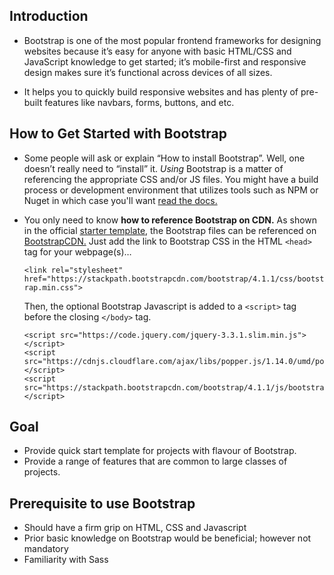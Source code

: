 ## Introduction
* Bootstrap is one of the most popular frontend frameworks for designing websites because it’s easy for anyone with basic HTML/CSS and JavaScript knowledge to get   started; it’s mobile-first and responsive design makes sure it’s functional across devices of all sizes. 

* It helps you to quickly build responsive websites and has plenty of pre-built features like navbars, forms, buttons, and etc.

## How to Get Started with Bootstrap

*   Some people will ask or explain “How to install Bootstrap”. Well, one doesn’t really need to “install” it. *Using* Bootstrap is a matter of referencing the appropriate CSS and/or JS files. You might have a build process or development environment that utilizes tools such as NPM or Nuget in which case you'll want [read the docs.](
https://getbootstrap.com/docs/4.1/getting-started/build-tools/) 

*   You only need to know **how to reference Bootstrap on CDN.** As shown in the official [starter template](https://getbootstrap.com/docs/4.0/getting-started/introduction/#starter-template), the Bootstrap files can be           referenced on [BootstrapCDN.](https://www.bootstrapcdn.com/)
    Just add the link to Bootstrap CSS in the HTML ```<head>``` tag for your webpage(s)…
  
     `` <link rel="stylesheet" href="https://stackpath.bootstrapcdn.com/bootstrap/4.1.1/css/bootstrap.min.css"> ``
   
    Then, the optional Bootstrap Javascript is added to a ` <script> ` tag before the closing ` </body> ` tag.
   
        <script src="https://code.jquery.com/jquery-3.3.1.slim.min.js"></script>
        <script src="https://cdnjs.cloudflare.com/ajax/libs/popper.js/1.14.0/umd/popper.min.js"></script>
        <script src="https://stackpath.bootstrapcdn.com/bootstrap/4.1.1/js/bootstrap.min.js"></script>

## Goal 
*   Provide quick start template for projects with flavour of Bootstrap.
*   Provide a range of features that are common to large classes of projects.

## Prerequisite to use Bootstrap
*   Should have a firm grip on HTML, CSS and Javascript 
*   Prior basic knowledge on Bootstrap would be beneficial; however not mandatory
*   Familiarity with Sass
